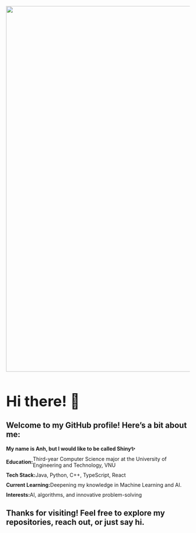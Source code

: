 <div style="display: flex; justify-content: center; align-items: center; width: 100%;">
  <img src="https://github.com/shinyEazy/shinyEazy/blob/main/m-rqx2.gif" style="width: 1000px; height: auto;" />
</div>

<h1 style="font-size: 2.5rem; margin-bottom: 10px;">Hi there! 👋</h1>
<h2>Welcome to my GitHub profile! Here’s a bit about me:</h2>
<ul style="list-style-type: none; padding: 0;">
  <li style="margin: 10px 0; display: flex; align-items: center;">
    <strong>My name is Anh, but I would like to be called Shiny✨</strong>
  </li>
  <li style="margin: 10px 0; display: flex; align-items: center;">
    <strong>Education:</strong> Third-year Computer Science major at the
    University of Engineering and Technology, VNU
  </li>
  <li style="margin: 10px 0; display: flex; align-items: center;">
    <strong>Tech Stack:</strong> Java, Python, C++, TypeScript, React
  </li>
  <li style="margin: 10px 0; display: flex; align-items: center;">
    <strong>Current Learning:</strong> Deepening my knowledge in Machine Learning and AI.
  </li>
  <li style="margin: 10px 0; display: flex; align-items: center;">
    <strong>Interests:</strong> AI, algorithms, and innovative problem-solving
  </li>
</ul>

<h2>
  Thanks for visiting! Feel free to explore my repositories, reach out, or just say hi.
</h2>
